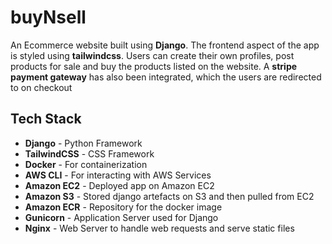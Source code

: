 # buyNsell
An Ecommerce website built using **Django**. The frontend aspect of the app is styled using **tailwindcss**. Users can create their own profiles, post products for sale and buy the products listed on the website. A **stripe payment gateway** has also been integrated, which the users are redirected to on checkout

## Tech Stack
* **Django** - Python Framework
* **TailwindCSS** - CSS Framework
* **Docker** - For containerization
* **AWS CLI** - For interacting with AWS Services
* **Amazon EC2** - Deployed app on Amazon EC2
* **Amazon S3** - Stored django artefacts on S3 and then pulled from EC2
* **Amazon ECR** - Repository for the docker image
* **Gunicorn** - Application Server used for Django
* **Nginx** - Web Server to handle web requests and serve static files